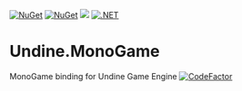[![NuGet](https://img.shields.io/nuget/v/Undine.MonoGame.svg)](https://www.nuget.org/packages/Undine.MonoGame) 
[![NuGet](https://img.shields.io/nuget/dt/Undine.MonoGame.svg)](https://www.nuget.org/packages/Undine.MonoGame)
![](https://vistr.dev/badge?repo=tomaszcekalo.Undine.MonoGame)
[![.NET](https://github.com/tomaszcekalo/Undine.MonoGame/actions/workflows/publish-efcore.yml/badge.svg)](https://github.com/tomaszcekalo/Undine.MonoGame/actions/workflows/publish-efcore.yml)

# Undine.MonoGame
MonoGame binding for Undine Game Engine
[![CodeFactor](https://www.codefactor.io/repository/github/tomaszcekalo/Undine.MonoGame/badge)](https://www.codefactor.io/repository/github/tomaszcekalo/Undine.MonoGame)
